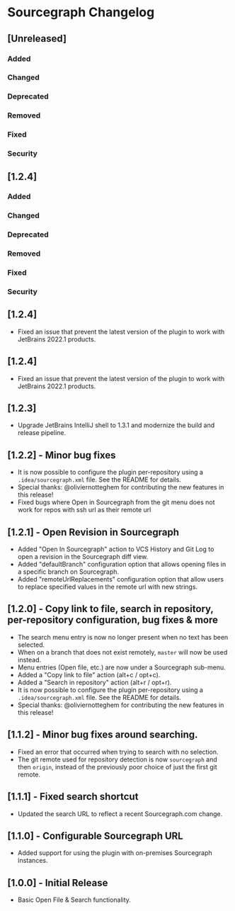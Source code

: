 # Sourcegraph Changelog

## [Unreleased]
### Added

### Changed

### Deprecated

### Removed

### Fixed

### Security

## [1.2.4]
### Added

### Changed

### Deprecated

### Removed

### Fixed

### Security

## [1.2.4]
- Fixed an issue that prevent the latest version of the plugin to work with JetBrains 2022.1 products.

## [1.2.4]
- Fixed an issue that prevent the latest version of the plugin to work with JetBrains 2022.1 products.

## [1.2.3]
- Upgrade JetBrains IntelliJ shell to 1.3.1 and modernize the build and release pipeline.

## [1.2.2] - Minor bug fixes
- It is now possible to configure the plugin per-repository using a `.idea/sourcegraph.xml` file. See the README for details.
- Special thanks: @oliviernotteghem for contributing the new features in this release!
- Fixed bugs where Open in Sourcegraph from the git menu does not work for repos with ssh url as their remote url

## [1.2.1] - Open Revision in Sourcegraph
- Added "Open In Sourcegraph" action to VCS History and Git Log to open a revision in the Sourcegraph diff view.
- Added "defaultBranch" configuration option that allows opening files in a specific branch on Sourcegraph.
- Added "remoteUrlReplacements" configuration option that allow users to replace specified values in the remote url with new strings.

## [1.2.0] - Copy link to file, search in repository, per-repository configuration, bug fixes & more
- The search menu entry is now no longer present when no text has been selected.
- When on a branch that does not exist remotely, `master` will now be used instead.
- Menu entries (Open file, etc.) are now under a Sourcegraph sub-menu.
- Added a "Copy link to file" action (alt+c / opt+c).
- Added a "Search in repository" action (alt+r / opt+r).
- It is now possible to configure the plugin per-repository using a `.idea/sourcegraph.xml` file. See the README for details.
- Special thanks: @oliviernotteghem for contributing the new features in this release!

## [1.1.2] - Minor bug fixes around searching.
- Fixed an error that occurred when trying to search with no selection.
- The git remote used for repository detection is now `sourcegraph` and then `origin`, instead of the previously poor choice of just the first git remote.

## [1.1.1] - Fixed search shortcut
- Updated the search URL to reflect a recent Sourcegraph.com change.

## [1.1.0] - Configurable Sourcegraph URL
- Added support for using the plugin with on-premises Sourcegraph instances.

## [1.0.0] - Initial Release
- Basic Open File & Search functionality.